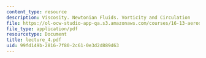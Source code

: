 ```yaml
---
content_type: resource
description: Viscosity. Newtonian Fluids. Vorticity and Circulation
file: https://ol-ocw-studio-app-qa.s3.amazonaws.com/courses/16-13-aerodynamics-of-viscous-fluids-fall-2003/99fd149b28167f802c610e3d2d889d63_lecture_4.pdf
file_type: application/pdf
resourcetype: Document
title: lecture_4.pdf
uid: 99fd149b-2816-7f80-2c61-0e3d2d889d63
---
```

